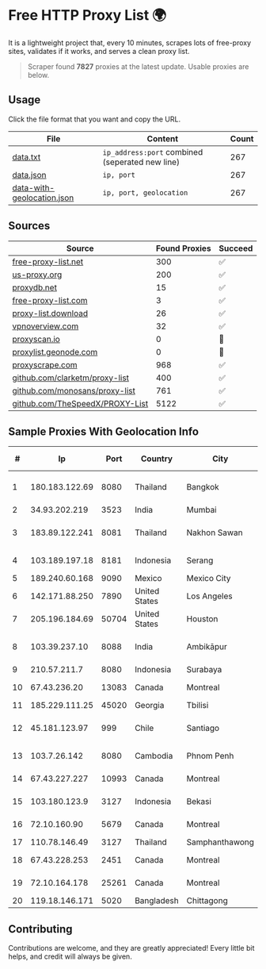 
# Free HTTP Proxy List 🌍

It is a lightweight project that, every 10 minutes, scrapes lots of free-proxy sites, validates if it works, and serves a clean proxy list.


> Scraper found **7827** proxies at the latest update. Usable proxies are below.

## Usage

Click the file format that you want and copy the URL.


|File|Content|Count|
|----|-------|-----|
|[data.txt](https://raw.githubusercontent.com/themiralay/Proxy-List-World/master/data.txt)|`ip_address:port` combined (seperated new line)|267|
|[data.json](https://raw.githubusercontent.com/themiralay/Proxy-List-World/master/data.json)|`ip, port`|267|
|[data-with-geolocation.json](https://raw.githubusercontent.com/themiralay/Proxy-List-World/master/data-with-geolocation.json)|`ip, port, geolocation`|267|

## Sources

|Source|Found Proxies|Succeed|
|------|-------------|-------|
|[free-proxy-list.net](https://free-proxy-list.net)|300|✅|
|[us-proxy.org](https://www.us-proxy.org)|200|✅|
|[proxydb.net](http://proxydb.net)|15|✅|
|[free-proxy-list.com](https://free-proxy-list.com/?page=&port=&type%5B%5D=http&type%5B%5D=https&up_time=0&search=Search)|3|✅|
|[proxy-list.download](https://www.proxy-list.download/HTTP)|26|✅|
|[vpnoverview.com](https://vpnoverview.com/privacy/anonymous-browsing/free-proxy-servers)|32|✅|
|[proxyscan.io](https://www.proxyscan.io)|0|🚫|
|[proxylist.geonode.com](https://proxylist.geonode.com/api/proxy-list?limit=300&page=1&sort_by=lastChecked&sort_type=desc&protocols=http,https)|0|🚫|
|[proxyscrape.com](https://api.proxyscrape.com/v2/?request=displayproxies&protocol=http&timeout=10000&country=all&ssl=all&anonymity=all)|968|✅|
|[github.com/clarketm/proxy-list](https://raw.githubusercontent.com/clarketm/proxy-list/master/proxy-list-raw.txt)|400|✅|
|[github.com/monosans/proxy-list](https://raw.githubusercontent.com/monosans/proxy-list/main/proxies/http.txt)|761|✅|
|[github.com/TheSpeedX/PROXY-List](https://raw.githubusercontent.com/TheSpeedX/PROXY-List/master/http.txt)|5122|✅|


## Sample Proxies With Geolocation Info

|#|Ip|Port|Country|City|Internet Service Provider|
|-|--|----|-------|----|-------------------------|
|1|180.183.122.69|8080|Thailand|Bangkok|Triple T Broadband Public Company Limited|
|2|34.93.202.219|3523|India|Mumbai|Google LLC|
|3|183.89.122.241|8081|Thailand|Nakhon Sawan|Triple T Broadband Public Company Limited|
|4|103.189.197.18|8181|Indonesia|Serang|PT Graha Sumber Teknologi|
|5|189.240.60.168|9090|Mexico|Mexico City|Uninet S.A. de C.V.|
|6|142.171.88.250|7890|United States|Los Angeles|Multacom Corporation|
|7|205.196.184.69|50704|United States|Houston|Phonoscope|
|8|103.39.237.10|8088|India|Ambikāpur|Elxer Communications Private Limited|
|9|210.57.211.7|8080|Indonesia|Surabaya|Airlangga University|
|10|67.43.236.20|13083|Canada|Montreal|GloboTech Communications|
|11|185.229.111.25|45020|Georgia|Tbilisi|Sysnet LLC|
|12|45.181.123.97|999|Chile|Santiago|Interpit Telecomunicaciones Ltda|
|13|103.7.26.142|8080|Cambodia|Phnom Penh|NTT (Thailand) Limited|
|14|67.43.227.227|10993|Canada|Montreal|GloboTech Communications|
|15|103.180.123.9|3127|Indonesia|Bekasi|PT Indo Telemedia Solusi|
|16|72.10.160.90|5679|Canada|Montreal|GloboTech Communications|
|17|110.78.146.49|3127|Thailand|Samphanthawong|CAT-BB|
|18|67.43.228.253|2451|Canada|Montreal|GloboTech Communications|
|19|72.10.164.178|25261|Canada|Montreal|GloboTech Communications|
|20|119.18.146.171|5020|Bangladesh|Chittagong|BBTS Network|



## Contributing

Contributions are welcome, and they are greatly appreciated! Every
little bit helps, and credit will always be given.


